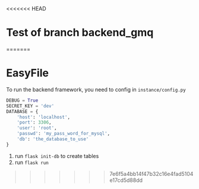 <<<<<<< HEAD
# Test of branch backend_gmq 
=======
# EasyFile

To run the backend framework, you need to config in `instance/config.py` 
```python
DEBUG = True
SECRET_KEY = 'dev'
DATABASE = {
    'host': 'localhost',
    'port': 3306,
    'user': 'root',
    'passwd': 'my_pass_word_for_mysql',
    'db': 'the_database_to_use'
}
```

1. run `flask init-db` to create tables
2. run `flask run`
>>>>>>> 7e6f5a4bb14f47b32c16e4fad5104e17cd5d88dd
